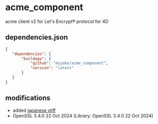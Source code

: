 # acme_component
acme client v2 for Let's Encrypt® protocol for 4D

## dependencies.json

 ```json
{
	"dependencies": {
		"buildapp": {
			"github": "miyako/acme_component",
			"version": "latest"
		}
	}
}
```

## modifications

* added [japanese xliff](https://blog.4d.com/project-databases-method-documentation-is-back/)
* OpenSSL 3.4.0 22 Oct 2024 (Library: OpenSSL 3.4.0 22 Oct 2024)
